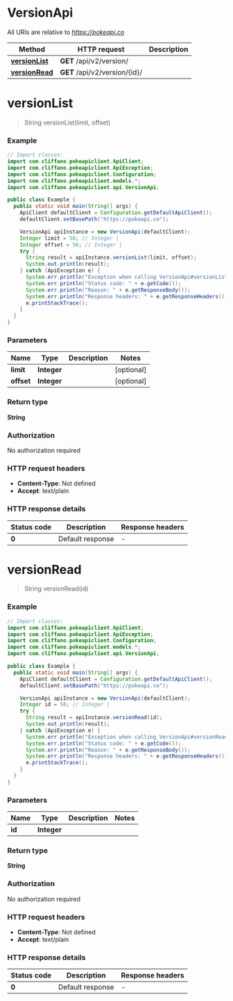 # VersionApi

All URIs are relative to *https://pokeapi.co*

| Method | HTTP request | Description |
|------------- | ------------- | -------------|
| [**versionList**](VersionApi.md#versionList) | **GET** /api/v2/version/ |  |
| [**versionRead**](VersionApi.md#versionRead) | **GET** /api/v2/version/{id}/ |  |


<a name="versionList"></a>
# **versionList**
> String versionList(limit, offset)



### Example
```java
// Import classes:
import com.cliffano.pokeapiclient.ApiClient;
import com.cliffano.pokeapiclient.ApiException;
import com.cliffano.pokeapiclient.Configuration;
import com.cliffano.pokeapiclient.models.*;
import com.cliffano.pokeapiclient.api.VersionApi;

public class Example {
  public static void main(String[] args) {
    ApiClient defaultClient = Configuration.getDefaultApiClient();
    defaultClient.setBasePath("https://pokeapi.co");

    VersionApi apiInstance = new VersionApi(defaultClient);
    Integer limit = 56; // Integer | 
    Integer offset = 56; // Integer | 
    try {
      String result = apiInstance.versionList(limit, offset);
      System.out.println(result);
    } catch (ApiException e) {
      System.err.println("Exception when calling VersionApi#versionList");
      System.err.println("Status code: " + e.getCode());
      System.err.println("Reason: " + e.getResponseBody());
      System.err.println("Response headers: " + e.getResponseHeaders());
      e.printStackTrace();
    }
  }
}
```

### Parameters

| Name | Type | Description  | Notes |
|------------- | ------------- | ------------- | -------------|
| **limit** | **Integer**|  | [optional] |
| **offset** | **Integer**|  | [optional] |

### Return type

**String**

### Authorization

No authorization required

### HTTP request headers

 - **Content-Type**: Not defined
 - **Accept**: text/plain

### HTTP response details
| Status code | Description | Response headers |
|-------------|-------------|------------------|
| **0** | Default response |  -  |

<a name="versionRead"></a>
# **versionRead**
> String versionRead(id)



### Example
```java
// Import classes:
import com.cliffano.pokeapiclient.ApiClient;
import com.cliffano.pokeapiclient.ApiException;
import com.cliffano.pokeapiclient.Configuration;
import com.cliffano.pokeapiclient.models.*;
import com.cliffano.pokeapiclient.api.VersionApi;

public class Example {
  public static void main(String[] args) {
    ApiClient defaultClient = Configuration.getDefaultApiClient();
    defaultClient.setBasePath("https://pokeapi.co");

    VersionApi apiInstance = new VersionApi(defaultClient);
    Integer id = 56; // Integer | 
    try {
      String result = apiInstance.versionRead(id);
      System.out.println(result);
    } catch (ApiException e) {
      System.err.println("Exception when calling VersionApi#versionRead");
      System.err.println("Status code: " + e.getCode());
      System.err.println("Reason: " + e.getResponseBody());
      System.err.println("Response headers: " + e.getResponseHeaders());
      e.printStackTrace();
    }
  }
}
```

### Parameters

| Name | Type | Description  | Notes |
|------------- | ------------- | ------------- | -------------|
| **id** | **Integer**|  | |

### Return type

**String**

### Authorization

No authorization required

### HTTP request headers

 - **Content-Type**: Not defined
 - **Accept**: text/plain

### HTTP response details
| Status code | Description | Response headers |
|-------------|-------------|------------------|
| **0** | Default response |  -  |

